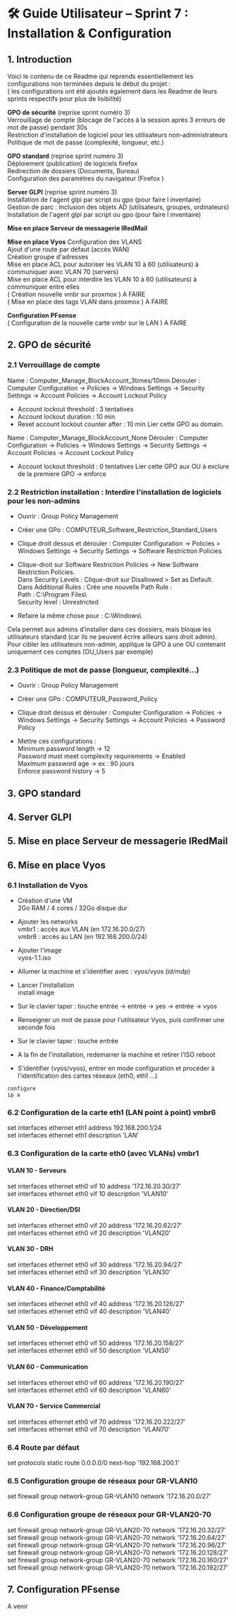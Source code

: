 # 🛠️ Guide Utilisateur – Sprint 7 : Installation & Configuration    

## 1. Introduction    
Voici le contenu de ce Readme qui reprends essentiellement les configurations non terminées depuis le début du projet :  
( les configurations ont été ajoutés également dans les Readme de leurs sprints respectifs pour plus de lisibilité)  

**GPO de sécurité** (reprise sprint numéro 3)   
Verrouillage de compte (blocage de l'accès à la session après 3 erreurs de mot de passe) pendant 30s   
Restriction d'installation de logiciel pour les utilisateurs non-administrateurs  
Politique de mot de passe (complexité, longueur, etc.)  

**GPO standard** (reprise sprint numéro 3)  
Déploiement (publication) de logiciels firefox  
Redirection de dossiers (Documents, Bureau)  
Configuration des paramètres du navigateur (Firefox )  

**Server GLPI** (reprise sprint numéro 3)  
Installation de l'agent glpi par script ou gpo (pour faire l inventaire)  
Gestion de parc : Inclusion des objets AD (utilisateurs, groupes, ordinateurs)  
Installation de l'agent glpi par script ou gpo (pour faire l inventaire)  

**Mise en place Serveur de messagerie IRedMail** 

**Mise en place Vyos** 
Configuration des VLANS  
Ajout d'une route par défaut (accès WAN)  
Création groupe d'adresses  
Mise en place ACL pour autoriser les VLAN 10 à 60 (utilisateurs) à communiquer avec VLAN 70 (servers)  
Mise en place ACL pour interdire les VLAN 10 à 60 (utilisateurs) à communiquer entre elles  
( Création nouvelle vmbr sur proxmox ) A FAIRE   
( Mise en place des tags VLAN dans proxmox ) A FAIRE  

**Configuration PFsense**  
( Configuration de la nouvelle carte vmbr sur le LAN ) A FAIRE  


## 2. GPO de sécurité  

### 2.1 Verrouillage de compte  

Name : Computer_Manage_BlockAccount_3times/10min
Dérouler : Computer Configuration -> Policies -> Windows Settings -> Security Settings -> Account Policies -> Account Lockout Policy
- Account lockout threshold : 3 tentatives
- Account lockout duration : 10 min
- Reset account lockout counter after : 10 min
Lier cette GPO au domain.

Name : Computer_Manage_BlockAccount_None
Dérouler : Computer Configuration -> Policies -> Windows Settings -> Security Settings -> Account Policies -> Account Lockout Policy
- Account lockout threshold : 0 tentatives
Lier cette GPO aux OU à exclure de la premiere GPO
-> enforce


### 2.2 Restriction installation : Interdire l'installation de logiciels pour les non-admins  

- Ouvrir : Group Policy Management

- Créer une GPo : COMPUTEUR_Software_Restriction_Standard_Users

- Clique droit dessus et dérouler : Computer Configuration -> Policies > Windows Settings -> Security Settings -> Software Restriction Policies

- Clique-droit sur Software Restriction Policies -> New Software Restriction Policies.  
Dans Security Levels : Clique-droit sur Disallowed > Set as Default.  
Dans Additional Rules : Crée une nouvelle Path Rule :  
            Path : C:\Program Files\  
            Security level : Unrestricted  
            
- Refaire la même chose pour : C:\Windows\  

Cela permet aux admins d’installer dans ces dossiers, mais bloque les utilisateurs standard (car ils ne peuvent écrire ailleurs sans droit admin).  
Pour cibler les utilisateurs non-admin, applique la GPO à une OU contenant uniquement ces comptes (OU_Users par exemple)  


### 2.3 Politique de mot de passe (longueur, complexité…)  
- Ouvrir : Group Policy Management
  
- Créer une GPo : COMPUTEUR_Password_Policy
  
- Clique droit dessus et dérouler : Computer Configuration -> Policies -> Windows Settings -> Security Settings -> Account Policies -> Password Policy    

- Mettre ces configurations :    
Minimum password length → 12   
Password must meet complexity requirements → Enabled   
Maximum password age → ex : 90 jours   
Enforce password history → 5    

## 3. GPO standard  

## 4. Server GLPI  

## 5. Mise en place Serveur de messagerie IRedMail  

## 6. Mise en place Vyos  

### 6.1 Installation de Vyos  
- Création d'une VM   
2Go RAM / 4 cores / 32Go disque dur  

- Ajouter les networks  
vmbr1 : accès aux VLAN (en 172.16.20.0/27)  
vmbr6 : accès au LAN (en 192.168.200.0/24)  

- Ajouter l'image  
vyos-1.1.iso  

- Allumer la machine et s'identifier avec : vyos/vyos (id/mdp)  

- Lancer l'installation  
install image   

- Sur le clavier taper : touche entrée  -> entrée -> yes -> entrée -> vyos  

- Renseigner un mot de passe pour l'utilisateur Vyos, puis confirmer une seconde fois  

- Sur le clavier taper : touche entrée  

- A la fin de l'installation, redemarrer la machine et retirer l'ISO 
reboot 

- S'identifier (vyos/vyos), entrer en mode configuration et procéder à l'identification des cartes réseaux (eth0, eth1 ...)  
``` vyos   
configure   
ip a  
```
### 6.2 Configuration de la carte eth1 (LAN point à point) vmbr6  
set interfaces ethernet eth1 address 192.168.200.1/24  
set interfaces ethernet eth1 description 'LAN'  

### 6.3 Configuration de la carte eth0 (avec VLANs) vmbr1  

#### VLAN 10 - Serveurs  
set interfaces ethernet eth0 vif 10 address '172.16.20.30/27'  
set interfaces ethernet eth0 vif 10 description 'VLAN10'  

#### VLAN 20 - Direction/DSI  
set interfaces ethernet eth0 vif 20 address '172.16.20.62/27'  
set interfaces ethernet eth0 vif 20 description 'VLAN20'  

#### VLAN 30 - DRH  
set interfaces ethernet eth0 vif 30 address '172.16.20.94/27'  
set interfaces ethernet eth0 vif 30 description 'VLAN30'  

#### VLAN 40 - Finance/Comptabilité  
set interfaces ethernet eth0 vif 40 address '172.16.20.126/27'  
set interfaces ethernet eth0 vif 40 description 'VLAN40'  

#### VLAN 50 - Développement  
set interfaces ethernet eth0 vif 50 address '172.16.20.158/27'   
set interfaces ethernet eth0 vif 50 description 'VLAN50'   

#### VLAN 60 - Communication  
set interfaces ethernet eth0 vif 60 address '172.16.20.190/27'   
set interfaces ethernet eth0 vif 60 description 'VLAN60'  

#### VLAN 70 - Service Commercial  
set interfaces ethernet eth0 vif 70 address '172.16.20.222/27'  
set interfaces ethernet eth0 vif 70 description 'VLAN70'  

### 6.4 Route par défaut  
set protocols static route 0.0.0.0/0 next-hop '192.168.200.1'  

### 6.5 Configuration groupe de réseaux pour GR-VLAN10  
set firewall group network-group GR-VLAN10 network '172.16.20.0/27'  

### 6.6 Configuration groupe de réseaux pour GR-VLAN20-70  
set firewall group network-group GR-VLAN20-70 network '172.16.20.32/27'  
set firewall group network-group GR-VLAN20-70 network '172.16.20.64/27'  
set firewall group network-group GR-VLAN20-70 network '172.16.20.96/27'  
set firewall group network-group GR-VLAN20-70 network '172.16.20.128/27'  
set firewall group network-group GR-VLAN20-70 network '172.16.20.160/27'  
set firewall group network-group GR-VLAN20-70 network '172.16.20.192/27'  




## 7. Configuration PFsense  
A venir  
